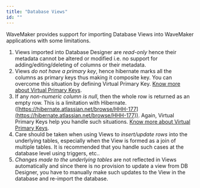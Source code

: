 ```yaml
---
title: "Database Views"
id: ""
---
```


WaveMaker provides support for importing Database Views into WaveMaker applications with some limitations.

1. Views imported into Database Designer are _read-only_ hence their metadata cannot be altered or modified i.e. no support for adding/editing/deleting of columns or their metadata.
2. Views _do not have a primary key_, hence hibernate marks all the columns as primary keys thus making it composite key. You can overcome this situation by defining Virtual Primary Key. [Know more about Virtual Primary Keys](/learn/app-development/services/database-services/working-database-schema/#virtual-primary-keys).
3. If any _non-numeric column is null_, then the whole row is returned as an empty row. This is a limitation with Hibernate. ([https://hibernate.atlassian.net/browse/HHH-177](https://hibernate.atlassian.net/browse/HHH-177)). Again, Virtual Primary Keys help you handle such situations. [Know more about Virtual Primary Keys](/learn/app-development/services/database-services/working-database-schema/#virtual-primary-keys).
4. Care should be taken when using Views to _insert/update rows_ into the underlying tables, especially when the View is formed as a join of multiple tables. It is recommended that you handle such cases at the database level using triggers, etc..
5. _Changes made to the underlying tables_ are not reflected in Views automatically and since there is no provision to update a view from DB Designer, you have to manually make such updates to the View in the database and re-import the database.

